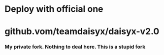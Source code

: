 # Deploy with official one

# github.vom/teamdaisyx/daisyx-v2.0

### My private fork. Nothing to deal here. This is a stupid fork
